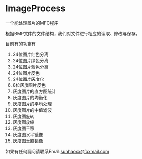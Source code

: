 # ImageProcess
一个能处理图片的MFC程序

根据BMP文件的文件结构，我们对文件进行相应的读取、修改与保存。

目前有的功能有
1. 24位图片红色分离
2. 24位图片绿色分离
3. 24位图片蓝色分离
4. 24位图片反色
5. 24位图片灰度化
6. 8位灰度图片反色
7. 灰度图片的直方图统计
8. 灰度图片的均衡化
9. 灰度图片的平均处理
10. 灰度图片的中值滤波
11. 灰度图旋转
12. 灰度图放缩
13. 灰度图平移
14. 灰度图水平镜像
15. 灰度图垂直镜像

如果有任何疑问请联系Email:sunhaoxx@foxmail.com
